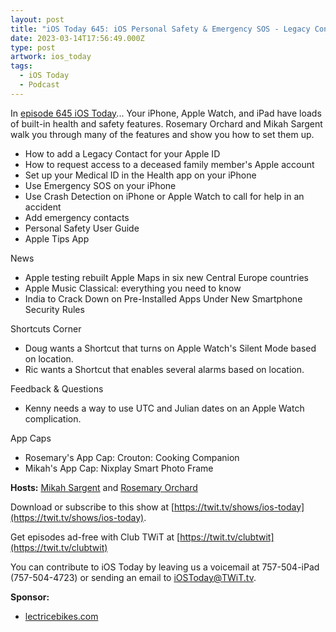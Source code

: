```yaml
---
layout: post
title: "iOS Today 645: iOS Personal Safety & Emergency SOS - Legacy Contact, Medical ID, Emergency SOS, Crash Detection"
date: 2023-03-14T17:56:49.000Z
type: post
artwork: ios_today
tags:
  - iOS Today
  - Podcast
---
```

In [episode 645 iOS Today](https://twit.tv/shows/ios-today/episodes/645)...
Your iPhone, Apple Watch, and iPad have loads of built-in health and safety features. Rosemary Orchard and Mikah Sargent walk you through many of the features and show you how to set them up.

*   How to add a Legacy Contact for your Apple ID
*   How to request access to a deceased family member's Apple account
*   Set up your Medical ID in the Health app on your iPhone
*   Use Emergency SOS on your iPhone
*   Use Crash Detection on iPhone or Apple Watch to call for help in an accident
*   Add emergency contacts
*   Personal Safety User Guide
*   Apple Tips App

  
News

*   Apple testing rebuilt Apple Maps in six new Central Europe countries
*   Apple Music Classical: everything you need to know
*   India to Crack Down on Pre-Installed Apps Under New Smartphone Security Rules

  
Shortcuts Corner

*   Doug wants a Shortcut that turns on Apple Watch's Silent Mode based on location.
*   Ric wants a Shortcut that enables several alarms based on location.

  
Feedback & Questions

*   Kenny needs a way to use UTC and Julian dates on an Apple Watch complication.

  
App Caps

*   Rosemary's App Cap: Crouton: Cooking Companion
*   Mikah's App Cap: Nixplay Smart Photo Frame

**Hosts:** [Mikah Sargent](https://twit.tv/people/mikah-sargent) and [Rosemary Orchard](https://twit.tv/people/rosemary-orchard)

Download or subscribe to this show at [https://twit.tv/shows/ios-today](https://twit.tv/shows/ios-today).

Get episodes ad-free with Club TWiT at [https://twit.tv/clubtwit](https://twit.tv/clubtwit)

You can contribute to iOS Today by leaving us a voicemail at 757-504-iPad (757-504-4723) or sending an email to [iOSToday@TWiT.tv](mailto:iOSToday@TWiT.tv).

**Sponsor:**

*   [lectricebikes.com](http://lectricebikes.com)